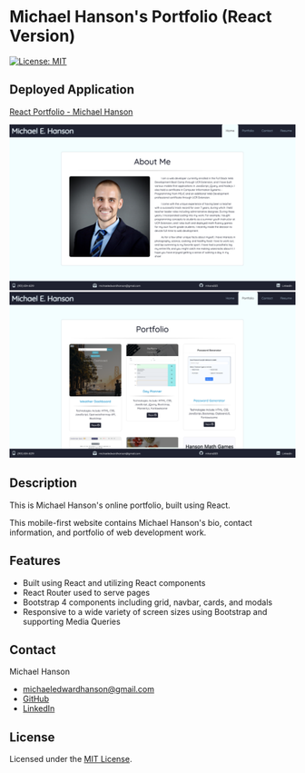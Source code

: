 # Michael Hanson's Portfolio (React Version)
[![License: MIT](https://img.shields.io/badge/License-MIT-yellow.svg)](https://opensource.org/licenses/MIT)

## Deployed Application 

[React Portfolio - Michael Hanson](https://michaelhanson-react-portfolio.herokuapp.com/)

![Homepage Screenshot](./assets/images/screenshot.jpg)
![Portfolio Screenshot](./assets/images/screenshot2.jpg)

## Description

This is Michael Hanson's online portfolio, built using React. 

This mobile-first website contains Michael Hanson's bio, contact information, and portfolio of web development work. 

## Features

* Built using React and utilizing React components
* React Router used to serve pages
* Bootstrap 4 components including grid, navbar, cards, and modals 
* Responsive to a wide variety of screen sizes using Bootstrap and supporting Media Queries

## Contact

Michael Hanson
* michaeledwardhanson@gmail.com
* [GitHub](https://github.com/mhans003)
* [LinkedIn](https://www.linkedin.com/in/michaeledwardhanson/)

## License

Licensed under the [MIT License](./LICENSE.txt).
